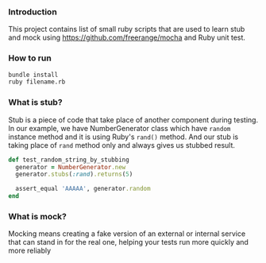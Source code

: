 ### Introduction

This project contains list of small ruby scripts that are used to learn stub and mock using https://github.com/freerange/mocha and Ruby unit test.

### How to run

```sh
bundle install
ruby filename.rb
```

### What is stub?

Stub is a piece of code that take place of another component
during testing. In our example, we have NumberGenerator class
which have `random` instance method and it is using Ruby's
`rand()` method. And our stub is taking place of `rand` method
only and always gives us stubbed result.

```ruby
def test_random_string_by_stubbing
  generator = NumberGenerator.new
  generator.stubs(:rand).returns(5)

  assert_equal 'AAAAA', generator.random
end
```

### What is mock?

Mocking means creating a fake version of an
external or internal service that can stand in for the real one,
helping your tests run more quickly and more reliably
